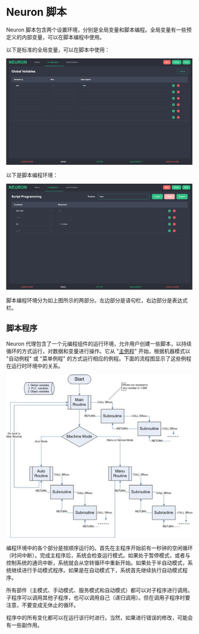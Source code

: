 # Neuron 脚本 
Neuron 脚本包含两个设置环境，分别是全局变量和脚本编程。全局变量有一些预定义的内部变量，可以在脚本编程中使用。

以下是标准的全局变量，可以在脚本中使用：

![](./assets/2008292416.png)

以下是脚本编程环境：

![](./assets/2008292468.png)

脚本编程环境分为如上图所示的两部分。左边部分是语句栏，右边部分是表达式栏。

## 脚本程序 
Neuron 代理包含了一个元编程组件的运行环境，允许用户创建一些脚本，以持续循环的方式运行，对数据和变量进行操作。它从 "<u>主例程</u>" 开始，根据机器模式以 "自动例程" 或 "菜单例程" 的方式运行相应的例程。下面的流程图显示了这些例程在运行时环境中的关系。

![](./assets/2008293030.png)

编程环境中的各个部分是按顺序运行的。首先在主程序开始前有一秒钟的空闲循环（时间中断）。完成主程序后，系统会检查运行模式。如果处于暂停模式，或者与控制系统的通讯中断，系统就会从空转循环中重新开始。如果处于半自动模式，系统继续进行手动模式程序。如果是在自动模式下，系统首先继续执行自动模式程序。

所有部件（主模式、手动模式、服务模式和自动模式）都可以对子程序进行调用。子程序可以调用其他子程序，也可以调用自己（递归调用）。但在调用子程序时要注意，不要变成无休止的循环。

程序中的所有变化都可以在运行该行时进行。当然，如果进行错误的修改，可能会有一些副作用。
